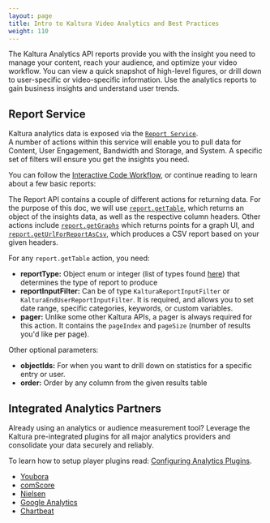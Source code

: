 ```yaml
---
layout: page
title: Intro to Kaltura Video Analytics and Best Practices
weight: 110
---
```


The Kaltura Analytics API reports provide you with the insight you need to manage your content, reach your audience, and optimize your video workflow. You can view a quick snapshot of high-level figures, or drill down to user-specific or video-specific information. Use the analytics reports to gain business insights and understand user trends. 

## Report Service

Kaltura analytics data is exposed via the [`Report Service`](/console/service/report).   
A number of actions within this service will enable you to pull data for Content, User Engagement, Bandwidth and Storage, and System. A specific set of filters will ensure you get the insights you need. 

You can follow the [Interactive Code Workflow,](/workflows/Review_Media_Analytics/Analytics_Reports) or continue reading to learn about a few basic reports:

The Report API contains a couple of different actions for returning data. For the purpose of this doc, we will use [`report.getTable`](/console/service/report/action/getTable), which returns an object of the insights data, as well as the respective column headers. Other actions include [`report.getGraphs`](/console/service/report/action/getGraphs) which returns points for a graph UI, and [`report.getUrlForReportAsCsv`](/console/service/report/action/getUrlForReportAsCsv), which produces a CSV report based on your given headers. 

For any `report.getTable` action, you need: 
- **reportType:** Object enum or integer (list of types found [here](/api-docs/General_Objects/Enums/KalturaReportType)) that determines the type of report to produce 
- **reportInputFilter:** Can be of type `KalturaReportInputFilter` or `KalturaEndUserReportInputFilter`. It is required, and allows you to set date range, specific categories, keywords, or custom variables. 
- **pager:** Unlike some other Kaltura APIs, a pager is always required for this action. It contains the `pageIndex` and `pageSize` (number of results you'd like per page). 

Other optional parameters: 
- **objectIds:** For when you want to drill down on statistics for a specific entry or user. 
- **order:** Order by any column from the given results table

## Integrated Analytics Partners

Already using an analytics or audience measurement tool? Leverage the Kaltura pre-integrated plugins for all major analytics providers and consolidate your data securely and reliably.

To learn how to setup player plugins read: [Configuring Analytics Plugins](https://knowledge.kaltura.com/universal-studio-information-guide#configuring_analytics).

* [Youbora](https://knowledge.kaltura.com/node/1675)
* [comScore](http://player.kaltura.com/docs/ComscoreAnalytics)
* [Nielsen](http://player.kaltura.com/docs/NielsenVideoCensus)
* [Google Analytics](https://knowledge.kaltura.com/node/1148#googleanalytics)
* [Chartbeat](http://support.chartbeat.com/docs/video.html#kaltura)



